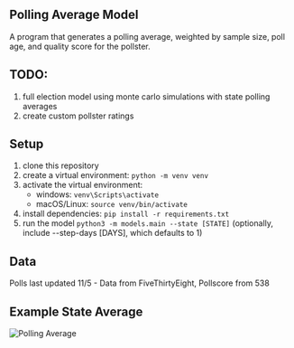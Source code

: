 ## Polling Average Model

A program that generates a polling average, weighted by sample size, poll age, and quality score for the pollster.

## TODO:
1. full election model using monte carlo simulations with state polling averages
2. create custom pollster ratings

## Setup

1. clone this repository
2. create a virtual environment:
   `python -m venv venv`
3. activate the virtual environment:
   - windows: `venv\Scripts\activate`
   - macOS/Linux: `source venv/bin/activate`
4. install dependencies:
   `pip install -r requirements.txt`
5. run the model
   `python3 -m models.main --state [STATE]`
   (optionally, include --step-days [DAYS], which defaults to 1)

## Data

Polls last updated 11/5 - Data from FiveThirtyEight, Pollscore from 538

## Example State Average

![Polling Average](https://github.com/user-attachments/assets/633234cf-272b-4925-ae79-f0c0e967a279)
